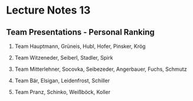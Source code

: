 # Lecture Notes 13

## Team Presentations - Personal Ranking

1. Team Hauptmann, Grüneis, Hubl, Hofer, Pinsker, Krög

2. Team Witzeneder, Seiberl, Stadler, Spirk

3. Team Mitterlehner, Socovka, Seibezeder, Angerbauer, Fuchs, Schmutz

4. Team Bär, Elsigan, Leidenfrost, Schiller

5. Team Pranz, Schinko, Weißböck, Koller

